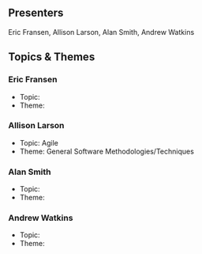 ## Presenters

Eric Fransen, Allison Larson, Alan Smith, Andrew Watkins

## Topics & Themes

### Eric Fransen

* Topic:
* Theme:

### Allison Larson

* Topic: Agile
* Theme: General Software Methodologies/Techniques

### Alan Smith

* Topic:
* Theme:

### Andrew Watkins

* Topic:
* Theme:
